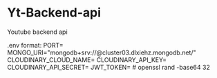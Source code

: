 # Yt-Backend-api
Youtube backend api 


.env format:
PORT=
MONGO_URI="mongodb+srv://@cluster03.dlxiehz.mongodb.net/"
CLOUDINARY_CLOUD_NAME=
CLOUDINARY_API_KEY=
CLOUDINARY_API_SECRET=
JWT_TOKEN=       # openssl rand -base64 32
